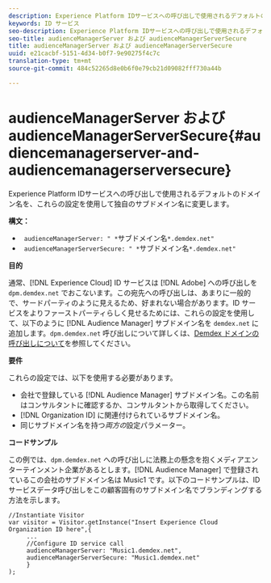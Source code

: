 ```yaml
---
description: Experience Platform IDサービスへの呼び出しで使用されるデフォルトのドメイン名を、これらの設定を使用して独自のサブドメイン名に変更します。
keywords: ID サービス
seo-description: Experience Platform IDサービスへの呼び出しで使用されるデフォルトのドメイン名を、これらの設定を使用して独自のサブドメイン名に変更します。
seo-title: audienceManagerServer および audienceManagerServerSecure
title: audienceManagerServer および audienceManagerServerSecure
uuid: e21cacbf-5151-4d34-b0f7-9e90275f4c7c
translation-type: tm+mt
source-git-commit: 484c52265d8e0b6f0e79cb21d09082fff730a44b

---
```



# audienceManagerServer および audienceManagerServerSecure{#audiencemanagerserver-and-audiencemanagerserversecure}

Experience Platform IDサービスへの呼び出しで使用されるデフォルトのドメイン名を、これらの設定を使用して独自のサブドメイン名に変更します。

**構文：**

* ` audienceManagerServer: " *`サブドメイン名`*.demdex.net"`
* ` audienceManagerServerSecure: " *`サブドメイン名`*.demdex.net"`

**目的**

通常、[!DNL Experience Cloud] ID サービスは [!DNL Adobe] への呼び出しを `dpm.demdex.net` でおこないます。この宛先への呼び出しは、あまりに一般的で、サードパーティのように見えるため、好まれない場合があります。ID サービスをよりファーストパーティらしく見せるためには、これらの設定を使用して、以下のように [!DNL Audience Manager] サブドメイン名を `demdex.net` に追加します。`dpm.demdex.net` 呼び出しについて詳しくは、[Demdex ドメインの呼び出しについて](https://marketing.adobe.com/resources/help/en_US/aam/demdex-calls.html)を参照してください。

**要件**

これらの設定では、以下を使用する必要があります。

* 会社で登録している [!DNL Audience Manager] サブドメイン名。この名前はコンサルタントに確認するか、コンサルタントから取得してください。
* [!DNL Organization ID] に関連付けられているサブドメイン名。
* 同じサブドメイン名を持つ*両方の*設定パラメーター。

**コードサンプル**

この例では、`dpm.demdex.net` への呼び出しに法務上の懸念を抱くメディアエンターテインメント企業があるとします。[!DNL Audience Manager] で登録されているこの会社のサブドメイン名は Music1 です。以下のコードサンプルは、ID サービスデータ呼び出しをこの顧客固有のサブドメイン名でブランディングする方法を示します。

```
//Instantiate Visitor 
var visitor = Visitor.getInstance("Insert Experience Cloud Organization ID here",{ 
     ... 
     //Configure ID service call 
     audienceManagerServer: "Music1.demdex.net", 
     audienceManagerServerSecure: "Music1.demdex.net" 
     } 
);
```

